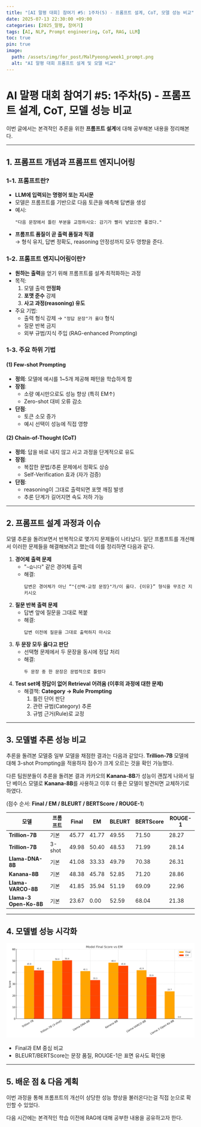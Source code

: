 ```yaml
---
title: "[AI 말평 대회] 참여기 #5: 1주차(5) - 프롬프트 설계, CoT, 모델 성능 비교"
date: 2025-07-13 22:30:00 +09:00
categories: [2025_말평, 참여기]
tags: [AI, NLP, Prompt engineering, CoT, RAG, LLM]
toc: true
pin: true
image:
  path: /assets/img/for_post/MalPyeong/week1_prompt.png
  alt: "AI 말평 대회 프롬프트 설계 및 모델 비교"
---
```


# AI 말평 대회 참여기 #5: 1주차(5) - 프롬프트 설계, CoT, 모델 성능 비교

이번 글에서는 본격적인 추론을 위한 **프롬프트 설계**에 대해 공부해본 내용을 정리해본다.

---

## 1. 프롬프트 개념과 프롬프트 엔지니어링

### 1-1. 프롬프트란?
- **LLM에 입력되는 명령어 또는 지시문**
- 모델은 프롬프트를 기반으로 다음 토큰을 예측해 답변을 생성
- 예시:
  ```
  "다음 문장에서 틀린 부분을 교정하시오: 감기가 빨리 낳았으면 좋겠다."
  ```
- **프롬프트 품질이 곧 출력 품질과 직결**  
  → 형식 유지, 답변 정확도, reasoning 안정성까지 모두 영향을 준다.

### 1-2. 프롬프트 엔지니어링이란?
- **원하는 출력**을 얻기 위해 프롬프트를 설계·최적화하는 과정
- 목적:
  1. 모델 출력 **안정화**
  2. **포맷 준수** 강제
  3. **사고 과정(reasoning) 유도**
- 주요 기법:
  - 출력 형식 강제 → `"정답 문장"가 옳다` 형식
  - 질문 반복 금지
  - 외부 규범/지식 주입 (RAG-enhanced Prompting)

### 1-3. 주요 하위 기법

#### (1) Few-shot Prompting
- **정의**: 모델에 예시를 1~5개 제공해 패턴을 학습하게 함
- **장점**:
  - 소량 예시만으로도 성능 향상 (특히 EM↑)
  - Zero-shot 대비 오류 감소
- **단점**:
  - 토큰 소모 증가
  - 예시 선택이 성능에 직접 영향

#### (2) Chain-of-Thought (CoT)
- **정의**: 답을 바로 내지 않고 사고 과정을 단계적으로 유도
- **장점**:
  - 복잡한 문법/추론 문제에서 정확도 상승
  - Self-Verification 효과 (자가 검증)
- **단점**:
  - reasoning이 그대로 출력되면 포맷 깨짐 발생
  - 추론 단계가 길어지면 속도 저하 가능

---

## 2. 프롬프트 설계 과정과 이슈

모델 추론을 돌려보면서 반복적으로 몇가지 문제들이 나타났다.
일단 프롬프트를 개선해서 이러한 문제들을 해결해보려고 했는데
이를 정리하면 다음과 같다.

1. **경어체 출력 문제**
   - "`~습니다`" 같은 경어체 출력
   - 해결:  
     ```
     답변은 경어체가 아닌 “"{선택·교정 문장}"가/이 옳다. {이유}” 형식을 무조건 지키시오
     ```
2. **질문 반복 출력 문제**
   - 답변 앞에 질문을 그대로 복붙
   - 해결:  
     ```
     답변 이전에 질문을 그대로 출력하지 마시오
     ```
3. **두 문장 모두 옳다고 판단**
   - 선택형 문제에서 두 문장을 동시에 정답 처리
   - 해결:  
     ```
     두 문장 중 한 문장은 문법적으로 틀렸다
     ```
4. **Test set에 정답이 없어 Retrieval 어려움 (이후의 과정에 대한 문제)** 
   - 해결책: **Category → Rule Prompting**  
     1. 틀린 단어 판단  
     2. 관련 규범(Category) 추론  
     3. 규범 근거(Rule)로 교정

---

## 3. 모델별 추론 성능 비교

추론을 돌려본 모델중 일부 모델을 채점한 결과는 다음과 같았다.
**Trillion-7B** 모델에 대해 3-shot Prompting을 적용하자 점수가 크게 오르는 것을 확인 가능했다.

다른 팀원분들이 추론을 돌려본 결과 카카오의 **Kanana-8B**가 성능이 괜찮게 나와서 일단 베이스 모델로 **Kanana-8B**를 사용하고 이후 더 좋은 모델이 발견되면 교체하기로 하였다.

(점수 순서: **Final / EM / BLEURT / BERTScore / ROUGE-1**)

| 모델 | 프롬프트 | Final | EM | BLEURT | BERTScore | ROUGE-1 |
|------|---------|------|----|--------|----------|--------|
| **Trillion-7B** | 기본 | 45.77 | 41.77 | 49.55 | 71.50 | 28.27 |
| **Trillion-7B** | 3-shot | 49.98 | 50.40 | 48.53 | 71.99 | 28.14 |
| **Llama-DNA-8B** | 기본 | 41.08 | 33.33 | 49.79 | 70.38 | 26.31 |
| **Kanana-8B** | 기본 | 48.38 | 45.78 | 52.85 | 71.20 | 28.86 |
| **Llama-VARCO-8B** | 기본 | 41.85 | 35.94 | 51.19 | 69.09 | 22.96 |
| **Llama-3 Open-Ko-8B** | 기본 | 23.67 | 0.00 | 52.59 | 68.04 | 21.38 |

---

## 4. 모델별 성능 시각화

![모델별 성능 비교](/assets/img/for_post/MalPyeong/week1_score.png)

- Final과 EM 중심 비교
- BLEURT/BERTScore는 문장 품질, ROUGE-1은 표면 유사도 확인용

---

## 5. 배운 점 & 다음 계획

이번 과정을 통해 프롬프트의 개선이 상당한 성능 향상을 불러온다는걸 직접 눈으로 확인할 수 있었다.

다음 시간에는 본격적인 학습 이전에 RAG에 대해 공부한 내용을 공유하고자 한다.
